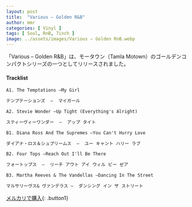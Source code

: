 ```yaml
---
layout: post
title:  "Various – Golden R&B"
author: mmr
categories: [ Vinyl ]
tags: [ Soul, RnB, 7inch ]
image: ../assets/images/Various – Golden RnB.webp
---
```


「Various – Golden R&B」は、モータウン（Tamla Motown）のゴールデンコンパクトシリーズの一つとしてリリースされました。

#### Tracklist
```md
A1. The Temptations –My Girl

テンプテーションズ  –  マイガール

A2. Stevie Wonder –Up Tight (Everything's Alright)

スティーヴィーワンダー  –  アップ タイト

B1. Diana Ross And The Supremes –You Can't Hurry Love

ダイアナ・ロス＆シュプリームス  –  ユー キャント ハリー ラブ

B2. Four Tops –Reach Out I'll Be There

フォートップス  –  リーチ アウト アイ ウィル ビー ゼア

B3. Martha Reeves & The Vandellas –Dancing In The Street

マルサリーヴス& ヴァンデラス –  ダンシング イン ザ ストリート
```

[メルカリで購入](https://jp.mercari.com/item/m50700944227?afid=6142608987){: .button1}

